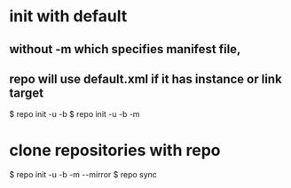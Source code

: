 # init with default
## without -m which specifies manifest file,
## repo will use default.xml if it has instance or link target
$ repo init -u <url> -b <branch>
$ repo init -u <url> -b <branch> -m <manifest>

# clone repositories with repo
$ repo init -u <url> -b <branch> -m <manifest> --mirror
$ repo sync

